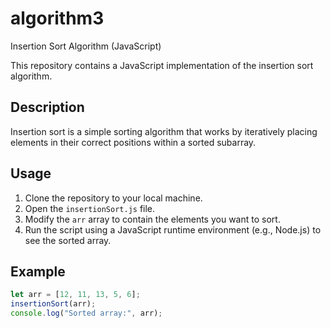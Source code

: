 # algorithm3
Insertion Sort Algorithm (JavaScript)

This repository contains a JavaScript implementation of the insertion sort algorithm.

## Description

Insertion sort is a simple sorting algorithm that works by iteratively placing elements in their correct positions within a sorted subarray.

## Usage

1. Clone the repository to your local machine.
2. Open the `insertionSort.js` file.
3. Modify the `arr` array to contain the elements you want to sort.
4. Run the script using a JavaScript runtime environment (e.g., Node.js) to see the sorted array.

## Example

```javascript
let arr = [12, 11, 13, 5, 6];
insertionSort(arr);
console.log("Sorted array:", arr);
